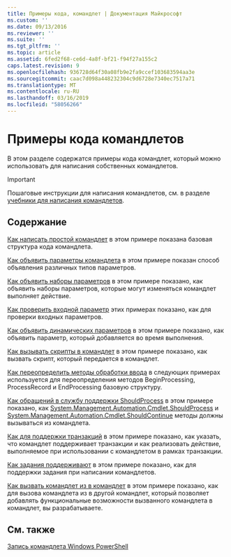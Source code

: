 ```yaml
---
title: Примеры кода, командлет | Документация Майкрософт
ms.custom: ''
ms.date: 09/13/2016
ms.reviewer: ''
ms.suite: ''
ms.tgt_pltfrm: ''
ms.topic: article
ms.assetid: 6fed2f68-ce6d-4a8f-bf21-f94f27a155c2
caps.latest.revision: 9
ms.openlocfilehash: 936728d64f30a08fb9e2fa9ccef103683594aa3e
ms.sourcegitcommit: caac7d098a448232304c9d6728e7340ec7517a71
ms.translationtype: MT
ms.contentlocale: ru-RU
ms.lasthandoff: 03/16/2019
ms.locfileid: "58056266"
---
```

# <a name="examples-of-cmdlet-code"></a>Примеры кода командлетов

В этом разделе содержатся примеры кода командлет, который можно использовать для написания собственных командлетов.

> [!IMPORTANT]
> Пошаговые инструкции для написания командлетов, см. в разделе [учебники для написания командлетов](./tutorials-for-writing-cmdlets.md).

## <a name="in-this-section"></a>Содержание

[Как написать простой командлет](./how-to-write-a-simple-cmdlet.md) в этом примере показана базовая структура кода командлета.

[Как объявить параметры командлета](./how-to-declare-cmdlet-parameters.md) в этом примере показан способ объявления различных типов параметров.

[Как объявить наборы параметров](./how-to-declare-parameter-sets.md) в этом примере показано, как объявить наборы параметров, которые могут изменяться командлет выполняет действие.

[Как проверить входной параметр](./how-to-validate-parameter-input.md) этих примерах показано, как для проверки входных параметров.

[Как объявить динамических параметров](./how-to-declare-dynamic-parameters.md) в этом примере показано, как объявить параметр, который добавляется во время выполнения.

[Как вызывать скрипты в командлет](./how-to-invoke-scripts-within-a-cmdlet.md) в этом примере показано, как вызвать скрипт, который передается в командлет.

[Как переопределить методы обработки ввода](./how-to-override-input-processing-methods.md) в следующих примерах используется для переопределения методов BeginProcessing, ProcessRecord и EndProcessing базовую структуру.

[Как обращений в службу поддержки ShouldProcess](./how-to-request-confirmations.md) в этом примере показано, как [System.Management.Automation.Cmdlet.ShouldProcess](/dotnet/api/System.Management.Automation.Cmdlet.ShouldProcess) и [System.Management.Automation.Cmdlet.ShouldContinue](/dotnet/api/System.Management.Automation.Cmdlet.ShouldContinue) методы должны вызываться из командлета.

[Как для поддержки транзакций](./how-to-support-transactions.md) в этом примере показано, как указать, что командлет поддерживает транзакции и как реализовать действие, выполняемое при использовании с командлетом в рамках транзакции.

[Как задания поддерживают](./how-to-support-jobs.md) в этом примере показано, как для поддержки задания при написании командлетов.

[Как вызвать командлет из в командлет](./how-to-invoke-a-cmdlet-from-within-a-cmdlet.md) в этом примере показано, как для вызова командлета из в другой командлет, который позволяет добавлять функциональные возможности вызванного командлета в командлет, вы разрабатываете.

## <a name="see-also"></a>См. также

[Запись командлета Windows PowerShell](./writing-a-windows-powershell-cmdlet.md)
